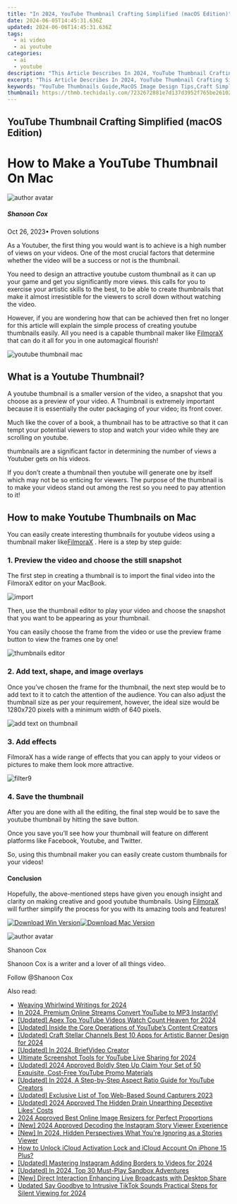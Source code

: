 ```yaml
---
title: "In 2024, YouTube Thumbnail Crafting Simplified (macOS Edition)"
date: 2024-06-05T14:45:31.636Z
updated: 2024-06-06T14:45:31.636Z
tags:
  - ai video
  - ai youtube
categories:
  - ai
  - youtube
description: "This Article Describes In 2024, YouTube Thumbnail Crafting Simplified (macOS Edition)"
excerpt: "This Article Describes In 2024, YouTube Thumbnail Crafting Simplified (macOS Edition)"
keywords: "YouTube Thumbnails Guide,MacOS Image Design Tips,Craft Simple Video Images,Mac Thumbnail Creation,Easy Thumbnails for Videos,Simplified Image Making,MacOS Thumbnail Tools"
thumbnail: https://thmb.techidaily.com/7232672881e7d137d3952f765be2610288c45b29a2009d979134d6c02c0bbdb8.jpg
---
```


## YouTube Thumbnail Crafting Simplified (macOS Edition)

# How to Make a YouTube Thumbnail On Mac

![author avatar](https://images.wondershare.com/filmora/article-images/shannon-cox.jpg)

##### Shanoon Cox

 Oct 26, 2023• Proven solutions

As a Youtuber, the first thing you would want is to achieve is a high number of views on your videos. One of the most crucial factors that determine whether the video will be a success or not is the thumbnail.

 You need to design an attractive youtube custom thumbnail as it can up your game and get you significantly more views. this calls for you to exercise your artistic skills to the best, to be able to create thumbnails that make it almost irresistible for the viewers to scroll down without watching the video.

However, if you are wondering how that can be achieved then fret no longer for this article will explain the simple process of creating youtube thumbnails easily. All you need is a capable thumbnail maker like [FilmoraX](https://tools.techidaily.com/wondershare/filmora/download/) that can do it all for you in one automagical flourish!

![youtube thumbnail mac](https://images.wondershare.com/filmora/Mac-articles/youtube-thumbnail-mac.jpg)

## What is a Youtube Thumbnail?

A youtube thumbnail is a smaller version of the video, a snapshot that you choose as a preview of your video. A Thumbnail is extremely important because it is essentially the outer packaging of your video; its front cover.

Much like the cover of a book, a thumbnail has to be attractive so that it can tempt your potential viewers to stop and watch your video while they are scrolling on youtube.

thumbnails are a significant factor in determining the number of views a Youtuber gets on his videos.

If you don’t create a thumbnail then youtube will generate one by itself which may not be so enticing for viewers. The purpose of the thumbnail is to make your videos stand out among the rest so you need to pay attention to it!

## How to make Youtube Thumbnails on Mac

You can easily create interesting thumbnails for youtube videos using a thumbnail maker like[FilmoraX](https://tools.techidaily.com/wondershare/filmora/download/) . Here is a step by step guide:

### 1. Preview the video and choose the still snapshot

The first step in creating a thumbnail is to import the final video into the FilmoraX editor on your MacBook.

![import](https://images.wondershare.com/filmora/filmoraX/Guide-Mac/3.import-media-files.jpg)

Then, use the thumbnail editor to play your video and choose the snapshot that you want to be appearing as your thumbnail.

You can easily choose the frame from the video or use the preview frame button to view the frames one by one!

![thumbnails editor](https://images.wondershare.com/filmora/Mac-articles/thumbnails-editor.jpg)

### 2. Add text, shape, and image overlays

Once you’ve chosen the frame for the thumbnail, the next step would be to add text to it to catch the attention of the audience. You can also adjust the thumbnail size as per your requirement, however, the ideal size would be 1280x720 pixels with a minimum width of 640 pixels.

![add text on thumbnail](https://images.wondershare.com/filmora/Mac-articles/add-text-on-thumbnail.jpg)

### 3. Add effects

FilmoraX has a wide range of effects that you can apply to your videos or pictures to make them look more attractive.

![filter9](https://images.wondershare.com/filmora/guide/filter-9-mac.jpg)

### 4. Save the thumbnail

After you are done with all the editing, the final step would be to save the youtube thumbnail by hitting the save button.

Once you save you’ll see how your thumbnail will feature on different platforms like Facebook, Youtube, and Twitter.

So, using this thumbnail maker you can easily create custom thumbnails for your videos!

#### Conclusion

Hopefully, the above-mentioned steps have given you enough insight and clarity on making creative and good youtube thumbnails. Using [FilmoraX](https://tools.techidaily.com/wondershare/filmora/download/) will further simplify the process for you with its amazing tools and features!

[![Download Win Version](https://images.wondershare.com/filmora/guide/download-btn-win.jpg)](https://tools.techidaily.com/wondershare/filmora/download/)[![Download Mac Version](https://images.wondershare.com/filmora/guide/download-btn-mac.jpg)](https://tools.techidaily.com/wondershare/filmora/download/)

![author avatar](https://images.wondershare.com/filmora/article-images/shannon-cox.jpg)

Shanoon Cox

Shanoon Cox is a writer and a lover of all things video.

Follow @Shanoon Cox

<span class="atpl-alsoreadstyle">Also read:</span>
<div><ul>
<li><a href="https://facebook-video-share.techidaily.com/weaving-whirlwind-writings-for-2024/"><u>Weaving Whirlwind Writings for 2024</u></a></li>
<li><a href="https://facebook-video-share.techidaily.com/in-2024-premium-online-streams-convert-youtube-to-mp3-instantly/"><u>In 2024, Premium Online Streams  Convert YouTube to MP3 Instantly!</u></a></li>
<li><a href="https://facebook-video-share.techidaily.com/updated-apex-top-youtube-videos-watch-count-heaven-for-2024/"><u>[Updated] Apex Top YouTube Videos  Watch Count Heaven for 2024</u></a></li>
<li><a href="https://facebook-video-share.techidaily.com/updated-inside-the-core-operations-of-youtubes-content-creators/"><u>[Updated] Inside the Core Operations of YouTube’s Content Creators</u></a></li>
<li><a href="https://facebook-video-share.techidaily.com/updated-craft-stellar-channels-best-10-apps-for-artistic-banner-design-for-2024/"><u>[Updated] Craft Stellar Channels  Best 10 Apps for Artistic Banner Design for 2024</u></a></li>
<li><a href="https://facebook-video-share.techidaily.com/updated-in-2024-briefvideo-creator/"><u>[Updated] In 2024, BriefVideo Creator</u></a></li>
<li><a href="https://facebook-video-share.techidaily.com/ultimate-screenshot-tools-for-youtube-live-sharing-for-2024/"><u>Ultimate Screenshot Tools for YouTube Live Sharing for 2024</u></a></li>
<li><a href="https://facebook-video-share.techidaily.com/updated-2024-approved-boldly-step-up-claim-your-set-of-50-exquisite-cost-free-youtube-promo-materials/"><u>[Updated] 2024 Approved  Boldly Step Up  Claim Your Set of 50 Exquisite, Cost-Free YouTube Promo Materials</u></a></li>
<li><a href="https://facebook-video-share.techidaily.com/updated-in-2024-a-step-by-step-aspect-ratio-guide-for-youtube-creators/"><u>[Updated] In 2024, A Step-by-Step Aspect Ratio Guide for YouTube Creators</u></a></li>
<li><a href="https://desktop-recording.techidaily.com/updated-exclusive-list-of-top-web-based-sound-capturers-2023/"><u>[Updated] Exclusive List of Top Web-Based Sound Capturers 2023</u></a></li>
<li><a href="https://instagram-video-recordings.techidaily.com/updated-2024-approved-the-hidden-drain-unearthing-deceptive-likes-costs/"><u>[Updated] 2024 Approved  The Hidden Drain  Unearthing Deceptive Likes' Costs</u></a></li>
<li><a href="https://ai-vdieo-software.techidaily.com/2024-approved-best-online-image-resizers-for-perfect-proportions/"><u>2024 Approved Best Online Image Resizers for Perfect Proportions</u></a></li>
<li><a href="https://instagram-videos.techidaily.com/new-2024-approved-decoding-the-instagram-story-viewer-experience/"><u>[New] 2024 Approved  Decoding the Instagram Story Viewer Experience</u></a></li>
<li><a href="https://instagram-video-files.techidaily.com/new-in-2024-hidden-perspectives-what-youre-ignoring-as-a-stories-viewer/"><u>[New] In 2024, Hidden Perspectives  What You're Ignoring as a Stories Viewer</u></a></li>
<li><a href="https://activate-lock.techidaily.com/how-to-unlock-icloud-activation-lock-and-icloud-account-on-iphone-15-plus-by-drfone-ios/"><u>How to Unlock iCloud Activation Lock and iCloud Account On iPhone 15 Plus?</u></a></li>
<li><a href="https://instagram-videos.techidaily.com/updated-mastering-instagram-adding-borders-to-videos-for-2024/"><u>[Updated] Mastering Instagram  Adding Borders to Videos for 2024</u></a></li>
<li><a href="https://screen-mirroring-recording.techidaily.com/updated-in-2024-top-30-must-play-sandbox-adventures/"><u>[Updated] In 2024, Top 30 Must-Play Sandbox Adventures</u></a></li>
<li><a href="https://facebook-video-content.techidaily.com/new-direct-interaction-enhancing-live-broadcasts-with-desktop-share/"><u>[New] Direct Interaction  Enhancing Live Broadcasts with Desktop Share</u></a></li>
<li><a href="https://sound-tweaking.techidaily.com/updated-say-goodbye-to-intrusive-tiktok-sounds-practical-steps-for-silent-viewing-for-2024/"><u>Updated Say Goodbye to Intrusive TikTok Sounds Practical Steps for Silent Viewing for 2024</u></a></li>
</ul></div>

<ins class="adsbygoogle"
      style="display:block"
      data-ad-client="ca-pub-7571918770474297"
      data-ad-slot="8358498916"
      data-ad-format="auto"
      data-full-width-responsive="true"></ins>